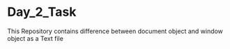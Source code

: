 # Day_2_Task
This Repository contains difference between document object and window object as a Text file

